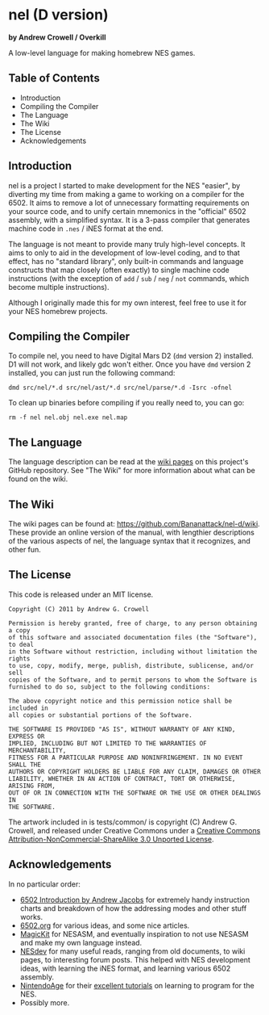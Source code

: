 
nel (D version)
===============
**by Andrew Crowell / Overkill**

A low-level language for making homebrew NES games.


Table of Contents
-----------------
* Introduction
* Compiling the Compiler
* The Language
* The Wiki
* The License
* Acknowledgements


Introduction
------------

nel is a project I started to make development for the NES "easier", by diverting my time from making a game to working on a compiler for the 6502. It aims to remove a lot of unnecessary formatting requirements on your source code, and to unify certain mnemonics in the "official" 6502 assembly, with a simplified syntax. It is a 3-pass compiler that generates machine code in `.nes` / iNES format at the end.

The language is not meant to provide many truly high-level concepts. It aims to only to aid in the development of low-level coding, and to that effect, has no "standard library", only built-in commands and language constructs that map closely (often exactly) to single machine code instructions (with the exception of `add` / `sub` / `neg` / `not` commands, which become multiple instructions).

Although I originally made this for my own interest, feel free to use it for your NES homebrew projects.


Compiling the Compiler
----------------------

To compile nel, you need to have Digital Mars D2 (`dmd` version 2) installed. D1 will not work, and likely gdc won't either. Once you have `dmd` version 2 installed, you can just run the following command:

    dmd src/nel/*.d src/nel/ast/*.d src/nel/parse/*.d -Isrc -ofnel

To clean up binaries before compiling if you really need to, you can go:

    rm -f nel nel.obj nel.exe nel.map


The Language
------------

The language description can be read at the [wiki pages](https://github.com/Bananattack/nel-d/wiki) on this project's GitHub repository. See "The Wiki" for more information about what can be found on the wiki.

The Wiki
--------

The wiki pages can be found at: <https://github.com/Bananattack/nel-d/wiki>. These provide an online version of the manual, with lengthier descriptions of the various aspects of nel, the language syntax that it recognizes, and other fun.

The License
-----------

This code is released under an MIT license.

    Copyright (C) 2011 by Andrew G. Crowell

    Permission is hereby granted, free of charge, to any person obtaining a copy
    of this software and associated documentation files (the "Software"), to deal
    in the Software without restriction, including without limitation the rights
    to use, copy, modify, merge, publish, distribute, sublicense, and/or sell
    copies of the Software, and to permit persons to whom the Software is
    furnished to do so, subject to the following conditions:
    
    The above copyright notice and this permission notice shall be included in
    all copies or substantial portions of the Software.
    
    THE SOFTWARE IS PROVIDED "AS IS", WITHOUT WARRANTY OF ANY KIND, EXPRESS OR
    IMPLIED, INCLUDING BUT NOT LIMITED TO THE WARRANTIES OF MERCHANTABILITY,
    FITNESS FOR A PARTICULAR PURPOSE AND NONINFRINGEMENT. IN NO EVENT SHALL THE
    AUTHORS OR COPYRIGHT HOLDERS BE LIABLE FOR ANY CLAIM, DAMAGES OR OTHER
    LIABILITY, WHETHER IN AN ACTION OF CONTRACT, TORT OR OTHERWISE, ARISING FROM,
    OUT OF OR IN CONNECTION WITH THE SOFTWARE OR THE USE OR OTHER DEALINGS IN
    THE SOFTWARE.
    
The artwork included in is tests/common/ is copyright (C) Andrew G. Crowell, and released under Creative Commons under a [Creative Commons Attribution-NonCommercial-ShareAlike 3.0 Unported License](http://creativecommons.org/licenses/by-nc-sa/3.0/).

Acknowledgements
----------------

In no particular order:

* [6502 Introduction by Andrew Jacobs](http://www.obelisk.demon.co.uk/6502/) for extremely handy instruction charts and breakdown of how the addressing modes and other stuff works.
* [6502.org](http://www.6502.org/) for various ideas, and some nice articles.
* [MagicKit](http://www.magicengine.com/mkit/) for NESASM, and eventually inspiration to not use NESASM and make my own language instead.
* [NESdev](http://nesdev.parodius.com/) for many useful reads, ranging from old documents, to wiki pages, to interesting forum posts. This helped with NES development ideas, with learning the iNES format, and learning various 6502 assembly.
* [NintendoAge](http://www.nintendoage.com/) for their [excellent tutorials](http://nintendoage.com/faq/NA/nerdy_nights_out.html) on learning to program for the NES.
* Possibly more.